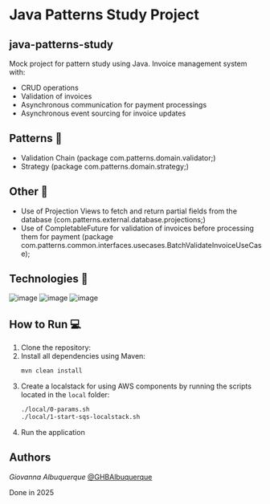 # Java Patterns Study Project
## java-patterns-study

Mock project for pattern study using Java.
Invoice management system with:
+ CRUD operations
+ Validation of invoices
+ Asynchronous communication for payment processings
+ Asynchronous event sourcing for invoice updates

## Patterns :checkered_flag:
- Validation Chain (package com.patterns.domain.validator;)
- Strategy (package com.patterns.domain.strategy;)

## Other 📨
- Use of Projection Views to fetch and return partial fields from the database (com.patterns.external.database.projections;)
- Use of CompletableFuture for validation of invoices before processing them for payment (package com.patterns.common.interfaces.usecases.BatchValidateInvoiceUseCase);

## Technologies :robot:

![image](https://img.shields.io/badge/Java-E97627?style=for-the-badge&logo=Java&logoColor=white)
![image](https://img.shields.io/badge/Spring-6DB33F?style=for-the-badge&logo=spring&logoColor=white)
![image](https://img.shields.io/badge/AWS-FF9900?style=for-the-badge&logo=AWS&logoColor=black)

## How to Run :computer:

1. Clone the repository:
2. Install all dependencies using Maven:
   ```bash
   mvn clean install
   ```
3. Create a localstack for using AWS components by running the scripts located in the `local` folder:
   ```bash
   ./local/0-params.sh
   ./local/1-start-sqs-localstack.sh
   ```
4. Run the application

## Authors

*Giovanna Albuquerque* [@GHBAlbuquerque](https://github.com/GHBAlbuquerque)

Done in 2025